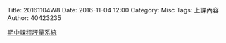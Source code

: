 Title: 20161104W8
Date: 2016-11-04 12:00
Category: Misc
Tags: 上課內容
Author: 40423235

<p><a href="http://pygroup-ag100.rhcloud.com">期中課程評量系統</a></p>